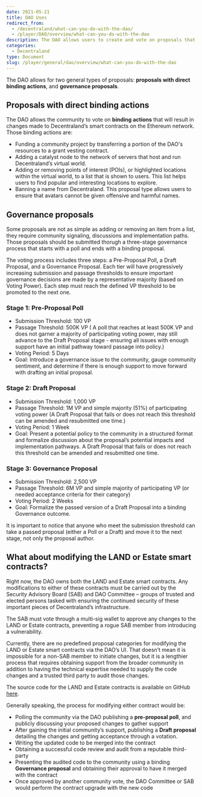 ```yaml
---
date: 2021-05-21
title: DAO Uses
redirect_from:
  - /decentraland/what-can-you-do-with-the-dao/
  - /player/DAO/overview/what-can-you-do-with-the-dao
description: The DAO allows users to create and vote on proposals that shape the metaverse.
categories:
  - Decentraland
type: Document
slug: /player/general/dao/overview/what-can-you-do-with-the-dao
---
```


The DAO allows for two general types of proposals: **proposals with direct binding actions**, and **governance proposals**.

## Proposals with direct binding actions

The DAO allows the community to vote on **binding actions** that will result in changes made to Decentraland’s smart contracts on the Ethereum network. Those binding actions are:

* Funding a community project by transferring a portion of the DAO's resources to a grant vesting contract.
* Adding a catalyst node to the network of servers that host and run Decentraland’s virtual world.
* Adding or removing points of interest (POIs), or highlighted locations within the virtual world, to a list that is shown to users. This list helps users to find popular and interesting locations to explore.
* Banning a name from Decentraland. This proposal type allows users to ensure that avatars cannot be given offensive and harmful names.


## Governance proposals

Some proposals are not as simple as adding or removing an item from a list, they require community signaling, discussions and implementation paths. Those proposals should be submitted thorugh a three-stage governance process that starts with a poll and ends with a binding proposal.

The voting process includes three steps: a Pre-Proposal Poll, a Draft Proposal, and a Governance Proposal. Each tier will have progressively increasing submission and passage thresholds to ensure important governance decisions are made by a representative majority (based on Voting Power). Each step must reach the defined VP threshold to be promoted to the next one. 

### Stage 1: Pre-Proposal Poll

* Submission Threshold: 100 VP
* Passage Threshold: 500K VP ( A poll that reaches at least 500K VP and does not garner a majority of participating voting power, may still advance to the Draft Proposal stage - ensuring all issues with enough support have an initial pathway toward passage into policy.)
* Voting Period: 5 Days
* Goal: Introduce a governance issue to the community, gauge community sentiment, and determine if there is enough support to move forward with drafting an initial proposal.

### Stage 2: Draft Proposal

* Submission Threshold: 1,000 VP
* Passage Threshold: 1M VP and simple majority (51%) of participating voting power (A Draft Proposal that fails or does not reach this threshold can be amended and resubmitted one time.)
* Voting Period: 1 Week
* Goal: Present a potential policy to the community in a structured format and formalize discussion about the proposal’s potential impacts and implementation pathways.  A Draft Proposal that fails or does not reach this threshold can be amended and resubmitted one time.

### Stage 3: Governance Proposal

* Submission Threshold: 2,500 VP
* Passage Threshold: 6M VP and simple majority of participating VP (or needed acceptance criteria for their category)
* Voting Period: 2 Weeks
* Goal: Formalize the passed version of a Draft Proposal into a binding Governance outcome.

It is important to notice that anyone who meet the submission threshold can take a passed proposal (either a Poll or a Draft) and move it to the next stage, not only the proposal author.

## What about modifying the LAND or Estate smart contracts?

Right now, the DAO owns both the LAND and Estate smart contracts. Any modifications to either of these contracts must be carried out by the Security Advisory Board (SAB) and DAO Committee – groups of trusted and elected persons tasked with ensuring the continued security of these important pieces of Decentraland’s infrastructure.

The SAB must vote through a multi-sig wallet to approve any changes to the LAND or Estate contracts, preventing a rogue SAB member from introducing a vulnerability.

Currently, there are no predefined proposal categories for modifying the LAND or Estate smart contracts via the DAO’s UI. That doesn’t mean it is impossible for a non-SAB member to initiate changes, but it is a lengthier process that requires obtaining support from the broader community in addition to having the technical expertise needed to supply the code changes and a trusted third party to audit those changes.

The source code for the LAND and Estate contracts is available on GitHub [here](https://github.com/decentraland/land/tree/master/contracts).

Generally speaking, the process for modifying either contract would be:

* Polling the community via the DAO publishing a **pre-proposal poll**, and publicly discussing your proposed changes to gather support
* After gaining the initial community’s support, publishing a **Draft proposal** detailing the changes and getting acceptance through a votation.
* Writing the updated code to be merged into the contract
* Obtaining a successful code review and audit from a reputable third-party
* Presenting the audited code to the community using a binding **Governance proposal** and obtaining their approval to have it merged with the contract
* Once approved by another community vote, the DAO Committee or SAB would perform the contract upgrade with the new code
